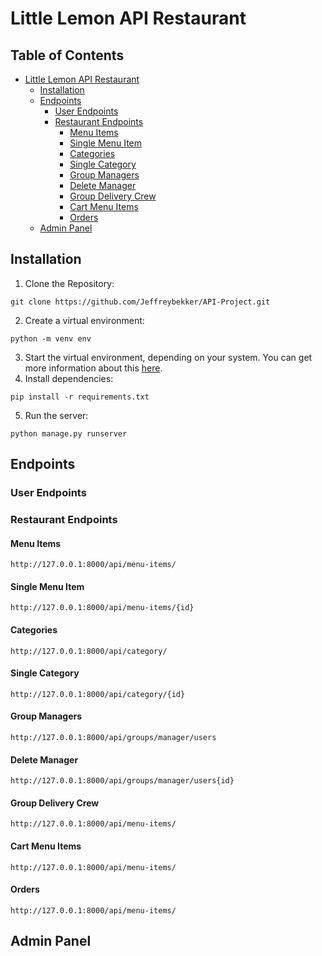 # Little Lemon API Restaurant

## Table of Contents
* [Little Lemon API Restaurant](#little-lemon-api-restaurant)
    * [Installation](#installation)
    * [Endpoints](#endpoints)
        * [User Endpoints](#user-endpoints)
        * [Restaurant Endpoints](#restaurant-endpoints)
           * [Menu Items](#menu-items)
           * [Single Menu Item](#single-menu-item)
           * [Categories](#categories)
           * [Single Category](#single-category)
           * [Group Managers](#group-managers)
           * [Delete Manager](#delete-manager)
           * [Group Delivery Crew](#group-delivery-crew)
           * [Cart Menu Items](#cart-menu-items)
           * [Orders](#orders)
    * [Admin Panel](#admin-panel)

## Installation
1. Clone the Repository:
```
git clone https://github.com/Jeffreybekker/API-Project.git
```
2. Create a virtual environment:
```
python -m venv env
```
3. Start the virtual environment, depending on your system. You can get more information about this <a href="https://docs.python.org/3/tutorial/venv.html">here</a>.
4. Install dependencies:
```
pip install -r requirements.txt
```
5. Run the server:
```
python manage.py runserver
```
## Endpoints
### User Endpoints

### Restaurant Endpoints
#### Menu Items
```
http://127.0.0.1:8000/api/menu-items/
```
#### Single Menu Item
```
http://127.0.0.1:8000/api/menu-items/{id}
```
#### Categories
```
http://127.0.0.1:8000/api/category/
```
#### Single Category
```
http://127.0.0.1:8000/api/category/{id}
```
#### Group Managers
```
http://127.0.0.1:8000/api/groups/manager/users
```
#### Delete Manager
```
http://127.0.0.1:8000/api/groups/manager/users{id}
```
#### Group Delivery Crew
```
http://127.0.0.1:8000/api/menu-items/
```
#### Cart Menu Items
```
http://127.0.0.1:8000/api/menu-items/
```
#### Orders
```
http://127.0.0.1:8000/api/menu-items/
```

## Admin Panel
        
